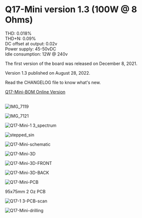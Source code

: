 # Q17-Mini version 1.3 (100W @ 8 Ohms)<br>

THD: 0.018%<br>
THD+N: 0.09%<br>
DC offset at output: 0.02v<br>
Power supply: 45-50vDC<br>
Idle consumption: 12W @ 240v<br>

The first version of the board was released on December 8, 2021.

Version 1.3 published on August 28, 2022.

Read the CHANGELOG file to know what's new.

<a href="https://audio.cyberkata.org/Q17-Mini-BOM.html">Q17-Mini-BOM Online Version</a><br>
<br>

![IMG_7119](https://user-images.githubusercontent.com/12907102/186949009-f9dca25a-3b77-4e79-b817-db886164d045.jpeg)

![IMG_7121](https://user-images.githubusercontent.com/12907102/186954204-37dbab7d-af63-4a9b-8544-0cef246c1225.jpeg)

![Q17-Mini-1 3_spectrum](https://user-images.githubusercontent.com/12907102/189294781-cff1cc9a-bd83-4b75-bac8-acc55bfa9ec6.jpg)

![stepped_sin](https://user-images.githubusercontent.com/12907102/190194852-40d42843-2d08-4dd0-b583-4583f5c79af1.jpg)

![Q17-Mini-schematic](https://github.com/stefaweb/Q17-a-QUAD405-audiophile-approach/assets/12907102/33f56e95-8f87-4370-997f-09916512c885)

![Q17-Mini-3D](https://user-images.githubusercontent.com/12907102/186886996-d3bc09cb-5950-43d9-befd-7f4f50fa0994.jpg)

![Q17-Mini-3D-FRONT](https://user-images.githubusercontent.com/12907102/186886993-d289c6fd-c93c-481c-8652-cafee727dd6e.jpg)

![Q17-Mini-3D-BACK](https://user-images.githubusercontent.com/12907102/186886986-c2cd2426-bd82-4aa9-8164-c0ce81b99343.jpg)

![Q17-Mini-PCB](https://user-images.githubusercontent.com/12907102/186887015-b0b0a7d2-3b07-41a8-adbc-ce6164e2dc82.jpg)

95x75mm 2 Oz PCB

![Q17-1 3-PCB-scan](https://user-images.githubusercontent.com/12907102/186886981-c5b678a8-5ec7-4ca9-a90e-ef85f9a3f41b.jpg)

![Q17-Mini-drilling](https://user-images.githubusercontent.com/12907102/187089535-22ca085d-42d1-407b-aade-f6f342333dc8.jpg)


